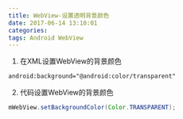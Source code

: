 ```yaml
---
title: WebView-设置透明背景颜色
date: 2017-06-14 13:10:01
categories:
tags: Android WebView
---
```


1. 在XML设置WebView的背景颜色
``` xml 
android:background="@android:color/transparent"
```
2. 代码设置WebView的背景颜色
``` java 
mWebView.setBackgroundColor(Color.TRANSPARENT);
```


